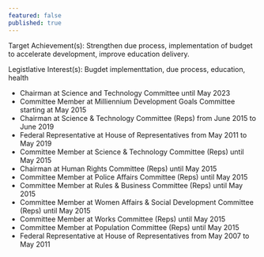 ```yaml
---
featured: false
published: true
---
```

Target Achievement(s): Strengthen due process, implementation of budget to accelerate development, improve education delivery.

Legistlative Interest(s): Bugdet implementtation, due process, education, health

* Chairman at Science and Technology Committee until May 2023
* Committee Member at Milliennium Development Goals Committee starting at May 2015
* Chairman at Science & Technology Committee (Reps) from June 2015 to June 2019
* Federal Representative at House of Representatives from May 2011 to May 2019
* Committee Member at Science & Technology Committee (Reps) until May 2015
* Chairman at Human Rights Committee (Reps) until May 2015
* Committee Member at Police Affairs Committee (Reps) until May 2015
* Committee Member at Rules & Business Committee (Reps) until May 2015
* Committee Member at Women Affairs & Social Development Committee (Reps) until May 2015
* Committee Member at Works Committee (Reps) until May 2015
* Committee Member at Population Committee (Reps) until May 2015
* Federal Representative at House of Representatives from May 2007 to May 2011
